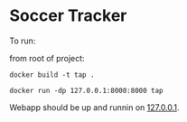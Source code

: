 # Soccer Tracker

To run:

from root of project:

```
docker build -t tap .
```

```
docker run -dp 127.0.0.1:8000:8000 tap
```

Webapp should be up and runnin on [127.0.0.1](http://127.0.0.1:8000/).